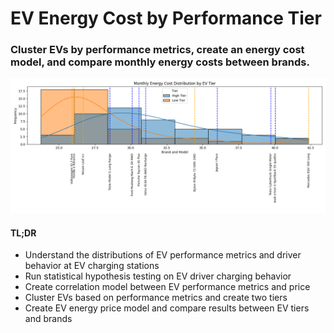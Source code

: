# EV Energy Cost by Performance Tier

### Cluster EVs by performance metrics, create an energy cost model, and compare monthly energy costs between brands.

![Image](./plots/Cost_Model/Monthly%20Energy%20Cost%20Distribution%20by%20EV%20Tier.png)

#### TL;DR
- Understand the distributions of EV performance metrics and driver behavior at EV charging stations
- Run statistical hypothesis testing on EV driver charging behavior
- Create correlation model between EV performance metrics and price
- Cluster EVs based on performance metrics and create two tiers
- Create EV energy price model and compare results between EV tiers and brands
